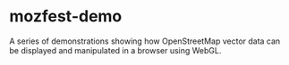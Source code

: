mozfest-demo
============

A series of demonstrations showing how OpenStreetMap vector data can be displayed and manipulated in a browser using WebGL.